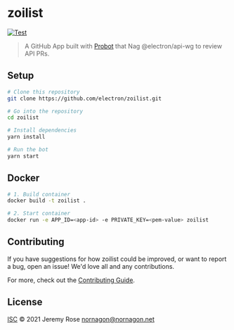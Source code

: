 # zoilist

[![Test](https://github.com/electron/zoilist/actions/workflows/test.yml/badge.svg)](https://github.com/electron/zoilist/actions/workflows/test.yml)

> A GitHub App built with [Probot](https://github.com/probot/probot) that Nag @electron/api-wg to review API PRs.

## Setup

```sh
# Clone this repository
git clone https://github.com/electron/zoilist.git

# Go into the repository
cd zoilist

# Install dependencies
yarn install

# Run the bot
yarn start
```

## Docker

```sh
# 1. Build container
docker build -t zoilist .

# 2. Start container
docker run -e APP_ID=<app-id> -e PRIVATE_KEY=<pem-value> zoilist
```

## Contributing

If you have suggestions for how zoilist could be improved, or want to report a bug, open an issue! We'd love all and any contributions.

For more, check out the [Contributing Guide](CONTRIBUTING.md).

## License

[ISC](LICENSE) © 2021 Jeremy Rose <nornagon@nornagon.net>
